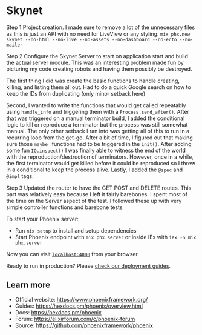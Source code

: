 # Skynet
Step 1
Project creation. I made sure to remove a lot of the unnecessary files as this is just an API with no need for
LiveView or any styling.
`mix phx.new skynet --no-html --no-live --no-assets --no-dashboard --no-ecto --no-mailer`

Step 2
Configure the Skynet Server to start on application start and build the actual server module.
This was an interesting problem made fun by picturing my code creating robots and having them possibly be destroyed.

The first thing I did was create the basic functions to handle creating, killing, and listing them all out. 
Had to do a quick Google search on how to keep the IDs from duplicating (only minor setback here)

Second, I wanted to write the functions that would get called repeatably using `handle_info` and triggering them
with a `Process.send_after()`. After that was triggered on a manual terminator build, I added the conditional logic
to kill or reproduce a terminator but the process was still somewhat manual. The only other setback I ran into was getting all of this to
run in a recurring loop from the get-go. After a bit of time, I figured out that making sure those `maybe_` functions had to be triggered in the `init()`.
After adding some fun `IO.inspect()` I was finally able to witness the end of the world with the reproduction/destruction of terminators.
However, once in a while, the first terminator would get killed before it could be reproduced so I threw in a conditional to keep the process alive.
Lastly, I added the `@spec` and `@impl` tags.

Step 3
Updated the router to have the GET POST and DELETE routes. This part was relatively easy because I left it fairly barebones. I spent most of the
time on the Server aspect of the test. I followed these up with very simple controller functions and barebone tests




To start your Phoenix server:

  * Run `mix setup` to install and setup dependencies
  * Start Phoenix endpoint with `mix phx.server` or inside IEx with `iex -S mix phx.server`

Now you can visit [`localhost:4000`](http://localhost:4000) from your browser.

Ready to run in production? Please [check our deployment guides](https://hexdocs.pm/phoenix/deployment.html).

## Learn more

  * Official website: https://www.phoenixframework.org/
  * Guides: https://hexdocs.pm/phoenix/overview.html
  * Docs: https://hexdocs.pm/phoenix
  * Forum: https://elixirforum.com/c/phoenix-forum
  * Source: https://github.com/phoenixframework/phoenix
